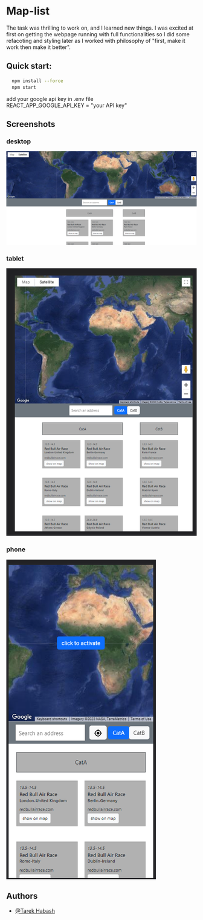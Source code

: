 
# Map-list

The task was thrilling to work on, and I learned new things. I was excited at first on getting the webpage running with full functionalities so I did some refacoting and styling later as I worked with philosophy of "first, make it work then make it better". 

## Quick start:



```bash
  npm install --force
  npm start
```

add your google api key in .env file \
REACT_APP_GOOGLE_API_KEY = "your API key"

## Screenshots


### desktop 
![](src/imgs/Screenshot%20(21).png)
### tablet
![](src/imgs/Screenshot%20(23).png)
### phone
![](src/imgs/Screenshot%20(25).png)

## Authors

- [@Tarek Habash](https://github.com/tarek797)